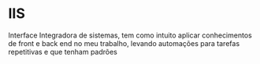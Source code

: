 # IIS
Interface Integradora de sistemas, tem como intuito aplicar conhecimentos de front e back end no meu trabalho, levando automações para tarefas repetitivas e que tenham padrões
